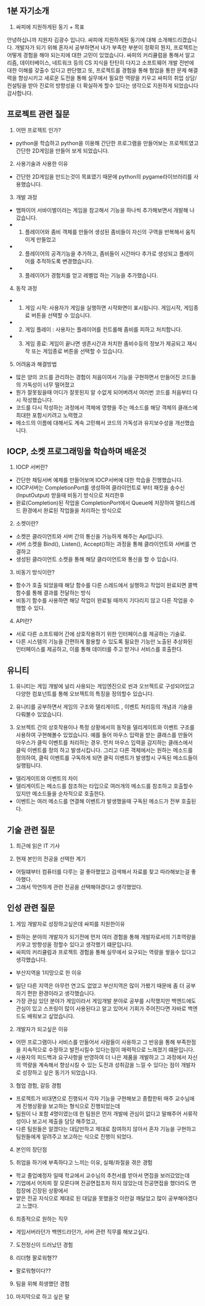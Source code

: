 ## 1분 자기소개 
1. 싸피에 지원하게된 동기 + 목표

안녕하십니까 지원자 김광수 입니다.  싸피에 지원하게된 동기에 대해 소개해드리겠습니다.
개발자가 되기 위해 혼자서 공부하면서 내가 부족한 부분이 정확히 뭔지, 프로젝트는 어떻게 경험을 해야 되는지에 대한 고민이 있었습니다.
싸피의 커리큘럼을 통해서 알고리즘, 데이터베이스, 네트워크 등의 CS 지식을 탄탄히 다지고 소프트웨어 개발 전반에 대한 이해를 갖출수 있다고 판단했고 또, 프로젝트를 경험을 통해 협업을 통한 문제 해결력을 향상시키고 새로운 도전을 통해 실무에서 필요한 역량을 키우고 싸피의 취업 상담/컨설팅을 받아 진로의 방향성을 더 확실하게 할수 있다는 생각으로 지원하게 되었습니다 감사합니다.


## 프로젝트 관련 질문

1. 어떤 프로젝트 인가?
- python을 학습하고 python을 이용해 간단한 프로그램을 만들어보는 프로젝트였고 간단한 2D게임을 만들어 보게 되었습니다.

2. 사용기술과 사용한 이유
- 간단한 2D게임을 만드는것이 목표였기 때문에 python의 pygame라이브러리를 사용했습니다.

3. 개발 과정

- 뱀파이어 서바이벌이라는 게임을 참고해서 기능을 하나씩 추가해보면서 개발해 나갔습니다.
- 1. 플레이어와 좀비 객체를 만들어 생성된 좀비들이 자신의 구역을 반복해서 움직이게 만들었고
- 2. 플레이어의 공격기능을 추가하고, 좀비들이 시간마다 추가로 생성되고 플레이어를 추적하도록 변경했습니다.
- 3. 플레이어가 경험치를 얻고 레벨업 하는 기능을 추가했습니다.

4. 동작 과정

- 1. 게임 시작: 사용자가 게임을 실행하면 시작화면이 표시됩니다. 게임시작, 게임종료 버튼을 선택할 수 있습니다.
- 2. 게임 플레이 : 사용자는 플레이어를 컨트롤해 좀비를 피하고 처치합니다. 
- 3. 게임 종료: 게임이 끝나면 생존시간과 처치한 좀비수등의 정보가 제공되고 재시작 또는 게임종료 버튼을 선택할 수 있습니다.

5. 어려움과 해결방법

- 많은 양의 코드를 관리하는 경험이 처음이여서 기능을 구현하면서 만들어진 코드들의 가독성이 너무 떨어졌고
- 뭔가 잘못됬을때 어디가 잘못된지 알 수없게 되어버려서 여러번 코드를 처음부터 다시 작성했습니다.
- 코드를 다시 작성하는 과정에서 객체에 영향을 주는 메소드를 해당 객체의 클래스에 최대한 포함시키려고 노력했고
- 메소드의 이름에 대해서도 계속 고민해서 코드의 가독성과 유지보수성을 개선했습니다.

## IOCP, 소켓 프로그래밍을 학습하며 배운것

1. IOCP 서버란?
- 간단한 채팅서버 예제를 만들어보며 IOCP서버에 대한 학습을 진행했습니다.
- IOCP서버는 CompletionPort를 생성하여 클라이언트로 부터 패킷을 송수신(InputOutput) 받을때 비동기 방식으로 처리한후
- 완료(Completion)된 작업을 CompletionPort에서 Queue에 저장하여 멀티스레드 환경에서 완료된 작업들을 처리하는 방식으로

2. 소켓이란?
- 소켓은 클라이언트와 서버 간의 통신을 가능하게 해주는 Api입니다.
- 서버 소켓을 Bind(), Listen(), Accept()하는 과정을 통해 클라이언트와 서버를 연결하고
- 생성된 클라이언트 소켓을 통해 해당 클라이언트와 통신을 할 수 있습니다.


3. 비동기 방식이란?
- 함수가 호출 되었을때 해당 함수를 다른 스레드에서 실행하고 작업이 완료되면 콜백 함수를 통해 결과를 전달하는 방식
- 비동기 함수를 사용하면 해당 작업이 완료될 때까지 기다리지 않고 다른 작업을 수행할 수 있다.

4. API란?
- 서로 다른 소프트웨어 간에 상호작용하기 위한 인터페이스를 제공하는 기술로.
- 다른 시스템의 기능을 간편하게 활용할 수 있도록 필요한 기능만 노출된 추상화된 인터페이스를 제공하고, 이를 통해 데이터를 주고 받거나 서비스를 호출한다.

## 유니티
1. 유니티는 게임 개발에 널리 사용되는 게임엔진으로 씬과 오브젝트로 구성되어있고 다양한 컴포넌트를 통해 오브젝트의 특징을 정의할수 있습니다.
2. 유니티를 공부하면서 게임의 구조와 델리게이트 , 이벤트 처리등의 개념과 기술을 다뤄볼수 있었습니다.

2. 오브젝트 간의 상호작용이나 특정 상황에서의 동작을 델리게이트와 이벤트 구조를 사용하여 구현해볼수 있었습니다.
예를 들어 마우스 입력을 받는 클래스를 만들어 마우스가 클릭 이벤트를 처리하는 경우. 먼저 마우스 입력을 감지하는 클래스에서 클릭 이벤트를 정의 하고 발생시킵니다.
그리고 다른 객체에서는 원하는 메소드를 정의하여, 클릭 이벤트를 구독하게 되면 클릭 이벤트가 발생할시 구독된 메소드들이 실행됩니다.

- 델리게이트와 이벤트의 차이
- 델리게이트는 메소드를 참조하는 타입으로 여러개의 메소드를 참조하고 호출할수 있지만 메소드들을 순차적으로 호출한다.
- 이벤트는 여러 메소드를 연결해 이벤트가 발생했을때 구독된 메소드가 전부 호출된다.

## 기술 관련 질문

1. 최근에 읽은 IT 기사

2. 현재 본인의 전공을 선택한 계기
- 어릴떄부터 컴퓨터를 다루는 걸 좋아했었고 검색해서 자료를 찾고 따라해보는걸 좋아했다.
- 그래서 막연하게 관련 전공을 선택해야겠다고 생각했었다.

## 인성 관련 질문
1. 게임 개발자로 성장하고싶은데 싸피를 지원한이유
- 원하는 분야의 개발자가 되기전에 먼저 여러 경험을 통해 개발자로서의 기초역량을 키우고 방향성을 정할수 있다고 생각했기 떄문입니다.
- 싸피의 커리큘럼과 프로젝트 경험을 통해 실무에서 요구되는 역량을 쌓을수 있다고 생각했습니다.

+ 부산지역을 1지망으로 한 이유
- 일단 다른 지역은 아무런 연고도 없었고 부산지역은 많이 가봤기 때문에 좀 더 공부하기 편한 환경이라고 생각했습니다.
- 가장 관심 있던 분야가 게임이라서 게임개발 분야로 공부를 시작했지만 백엔드에도 관심이 있고 스프링이 많이 사용된다고 알고 있어서 기회가 주어진다면 자바로 백엔드도 배워보고 싶었습니다.

2. 개발자가 되고싶은 이유
- 어떤 프로그램이나 서비스를 만들어서 사람들이 사용하고 그 반응을 통해 부족한점을 지속적으로 수정하고 발전시킬수 있다는점이 매력적으로 느껴졌기 떄문입니다.
- 사용자의 피드백과 요구사항을 반영하여 더 나은 제품을 개발하고 그 과정에서 자신의 역량을 계속해서 향상시킬 수 있는 도전과 성취감을 느낄 수 있다는 점이 개발자로 성장하고 싶은 동기가 되었습니다.

3. 협업 경험, 갈등 경험
- 프로젝트가 비대면으로 진행되서 각자 기능을 구현해보고 종합한뒤 매주 교수님에게 진행상황을 보고하는 형식으로 진행되었는데
- 팀원이 나 포함 4명이였는데 한 팀원은 먼저 개발에 관심이 없다고 말해주어 서류작성이나 보고서 제출을 담당 해주었고, 
- 다른 팀원들은 알겠다는 대답만하고 제대로 참여하지 않아서 혼자 기능을 구현하고 팀원들에게 알려주고 보고하는 식으로 진행이 되었다.

4. 본인의 장단점

5. 취업을 하기에 부족하다고 느끼는 이유, 실패/좌절을 겪은 경험
- 학교 졸업예정자 일때 학교에서 교수님의 추천서를 받아서 면접을 보러갔었는데
- 기업에서 어차피 잘 모른다며 전공면접조차 하지 않았는데 전공면접을 했더라도 면접장에 긴장된 상황에서 
- 얕은 전공 지식으로 제대로 된 대답을 못했을것 이란걸 깨달았고 많이 공부해야겠다고 느꼈다.

6. 최종적으로 원하는 직무
- 게임서버라던가 백엔드라던가, 서버 관련 직무를 해보고싶다. 

7. 도전정신이 드러났던 경험

8. 리더형 팔로워형??
- 팔로워형이다??

9. 팀을 위해 희생했던 경험

10. 마지막으로 하고 싶은 말

